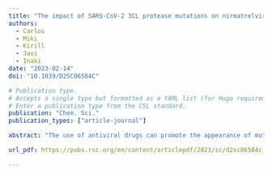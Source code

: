```yaml
---
title: "The impact of SARS-CoV-2 3CL protease mutations on nirmatrelvir inhibitory efficiency. Computational insights into potential resistance mechanisms"
authors:
  - Carlos
  - Miki
  - Kirill
  - Javi
  - Inaki
date: "2023-02-14"
doi: "10.1039/D2SC06584C"

# Publication type.
# Accepts a single type but formatted as a YAML list (for Hugo requirements).
# Enter a publication type from the CSL standard.
publication: "Chem. Sci."
publication_types: ["article-journal"]

abstract: "The use of antiviral drugs can promote the appearance of mutations in the target protein that increase the resistance of the virus to the treatment. This is also the case of nirmatrelvir, a covalent inhibitor of the 3CL protease, or main protease, of SARS-CoV-2. In this work we show how the by-residue decomposition of noncovalent interactions established between the drug and the enzyme, in combination with an analysis of naturally occurring mutations, can be used to detect potential mutations in the 3CL protease conferring resistance to nirmatrelvir. We also investigate the consequences of these mutations on the reaction mechanism to form the covalent enzyme-inhibitor complex using QM/MM methods. In particular, we show that the E166V variant of the protease displays smaller binding affinity to nirmatrelvir and larger activation free energy for the formation of the covalent complex, both factors contributing to the observed resistance to the treatment with this drug. The conclusions derived from our work can be used to anticipate the consequences of the introduction of nirmatrelvir in the fitness landscape of the virus and to design new inhibitors adapted to some of the possible resistance mechanisms."

url_pdf: https://pubs.rsc.org/en/content/articlepdf/2023/sc/d2sc06584c

---
```

